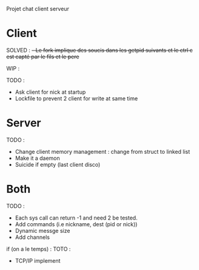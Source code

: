 Projet chat client serveur

# Client

SOLVED : 
  ~~- Le fork implique des soucis dans les getpid suivants et le ctrl c est capté par le fils et le pere~~

WIP :
    
TODO :
  - Ask client for nick at startup
  - Lockfile to prevent 2 client for write at same time

# Server

TODO :
  - Change client memory management : change from struct to linked list
  - Make it a daemon
  - Suicide if empty (last client disco)
  

# Both

TODO :
  - Each sys call can return -1 and need 2 be tested.
  - Add commands (i.e nickname, dest (pid or nick))
  - Dynamic messge size
  - Add channels

if (on a le temps) : TOTO :
  - TCP/IP implement
